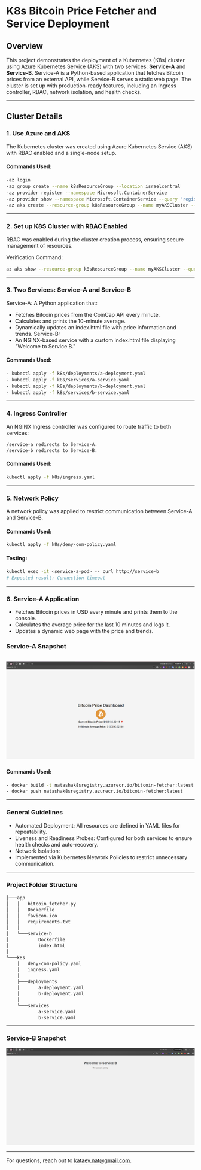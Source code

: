 # K8s Bitcoin Price Fetcher and Service Deployment

## Overview

This project demonstrates the deployment of a Kubernetes (K8s) cluster using Azure Kubernetes Service (AKS) with two services: **Service-A** and **Service-B**. Service-A is a Python-based application that fetches Bitcoin prices from an external API, while Service-B serves a static web page. The cluster is set up with production-ready features, including an Ingress controller, RBAC, network isolation, and health checks.

---




## Cluster Details

### 1. **Use Azure and AKS**
The Kubernetes cluster was created using Azure Kubernetes Service (AKS) with RBAC enabled and a single-node setup.

#### **Commands Used**:
```bash
-az login
-az group create --name k8sResourceGroup --location israelcentral
-az provider register --namespace Microsoft.ContainerService
-az provider show --namespace Microsoft.ContainerService --query "registrationState" -o table
-az aks create --resource-group k8sResourceGroup --name myAKSCluster --node-count 1 --enable-managed-identity --generate-ssh-keys
```
---

### 2. **Set up K8S Cluster with RBAC Enabled**
RBAC was enabled during the cluster creation process, ensuring secure management of resources.

Verification Command:<br>
```bash
az aks show --resource-group k8sResourceGroup --name myAKSCluster --query enableRbac --output table
```
---

### 3. **Two Services: Service-A and Service-B**
Service-A:
A Python application that:
   - Fetches Bitcoin prices from the CoinCap API every minute.
   - Calculates and prints the 10-minute average.
   - Dynamically updates an index.html file with price information and trends.
Service-B:
   - An NGINX-based service with a custom index.html file displaying "Welcome to Service B."

#### **Commands Used**:
```bash
- kubectl apply -f k8s/deployments/a-deployment.yaml
- kubectl apply -f k8s/services/a-service.yaml
- kubectl apply -f k8s/deployments/b-deployment.yaml
- kubectl apply -f k8s/services/b-service.yaml
```
---
### 4. **Ingress Controller**
An NGINX Ingress controller was configured to route traffic to both services:

    /service-a redirects to Service-A.
    /service-b redirects to Service-B.

#### **Commands Used**:
```bash
kubectl apply -f k8s/ingress.yaml
```
---

### 5. **Network Policy**
A network policy was applied to restrict communication between Service-A and Service-B.

#### **Commands Used**:
```bash
kubectl apply -f k8s/deny-com-policy.yaml
```
#### **Testing**:
```bash
kubectl exec -it <service-a-pod> -- curl http://service-b 
# Expected result: Connection timeout
```
---
### 6. **Service-A Application**
- Fetches Bitcoin prices in USD every minute and prints them to the console.
- Calculates the average price for the last 10 minutes and logs it.
- Updates a dynamic web page with the price and trends.

### Service-A Snapshot

![Service-A](images/serviceA.png)
--- 
#### **Commands Used**:<br>
```bash
- docker build -t natashak8sregistry.azurecr.io/bitcoin-fetcher:latest ./app
- docker push natashak8sregistry.azurecr.io/bitcoin-fetcher:latest
```
---
###  **General Guidelines**

- Automated Deployment:
All resources are defined in YAML files for repeatability.<br>
- Liveness and Readiness Probes:
Configured for both services to ensure health checks and auto-recovery.<br>
- Network Isolation:
- Implemented via Kubernetes Network Policies to restrict unnecessary communication.

---
###  **Project Folder Structure**
```
├───app
│   │   bitcoin_fetcher.py
│   │   Dockerfile
│   │   favicon.ico
│   │   requirements.txt
│   │
│   └───service-b
│           Dockerfile
│           index.html
│
└───k8s
    │   deny-com-policy.yaml
    │   ingress.yaml
    │
    ├───deployments
    │       a-deployment.yaml
    │       b-deployment.yaml
    │
    └───services
            a-service.yaml
            b-service.yaml
```
---

### Service-B Snapshot

![Service-A](images/serviceB.png)

---
For questions, reach out to kataev.nat@gmail.com.
